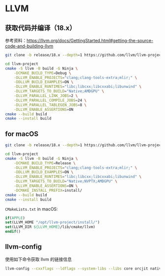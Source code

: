 # LLVM

## 获取代码并编译（18.x）
参考资料：https://llvm.org/docs/GettingStarted.html#getting-the-source-code-and-building-llvm
```bash
git clone -b release/18.x --depth=1 https://github.com/llvm/llvm-project.git

cd llvm-project
cmake -S llvm -B build -G Ninja \
    -DCMAKE_BUILD_TYPE=Debug \
    -DLLVM_ENABLE_PROJECTS="clang;clang-tools-extra;mlir;" \
    -DDLLVM_BUILD_EXAMPLES=ON \
    -DLLVM_ENABLE_RUNTIMES="libc;libcxx;libcxxabi;libunwind" \
    -DLLVM_TARGETS_TO_BUILD="Native;AMDGPU" \
    -DLLVM_PARALLEL_LINK_JOBS=2 \
    -DLLVM_PARALLEL_COMPILE_JOBS=24 \
    -DLLVM_PARALLEL_TABLEGEN_JOBS=8 \
    -DLLVM_ENABLE_ASSERTIONS=ON
cmake --build build
cmake --install build
```

## for macOS
```bash
git clone -b release/18.x --depth=1 https://github.com/llvm/llvm-project.git

cd llvm-project
cmake -S llvm -B build -G Ninja \
    -DCMAKE_BUILD_TYPE=Release \
    -DLLVM_ENABLE_PROJECTS="clang;clang-tools-extra;mlir;" \
    -DDLLVM_BUILD_EXAMPLES=ON \
    -DLLVM_ENABLE_RUNTIMES="libc;libcxx;libcxxabi;libunwind" \
    -DLLVM_TARGETS_TO_BUILD="Native;NVPTX;AMDGPU" \
    -DLLVM_ENABLE_ASSERTIONS=ON \
    -DCMAKE_INSTALL_PREFIX=install/
cmake --build build
cmake --install build
```

`CMakeLists.txt` in macOS:
```cmake
if(APPLE)
set(LLVM_HOME "/opt/llvm-project/install/")
set(LLVM_DIR ${LLVM_HOME}/lib/cmake/llvm)
endif()
```

## llvm-config
使用如下命令获取 llvm 的链接信息
```bash
llvm-config --cxxflags --ldflags --system-libs --libs core orcjit native
```